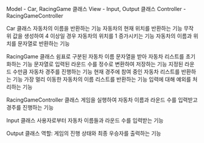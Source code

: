 
Model - Car, RacingGame 클래스
View - Input, Output 클래스
Controller - RacingGameController

Car 클래스
자동차의 이름을 반환하는 기능
자동차의 현재 위치를 반환하는 기능
무작위 값을 생성하여 4 이상일 경우 자동차의 위치를 1 증가시키는 기능
자동차의 이름과 위치를 문자열로 반환하는 기능

RacingGame 클래스
쉼표로 구분된 자동차 이름 문자열을 받아 자동차 리스트를 초기화하는 기능
문자열로 입력된 라운드 수를 정수로 변환하여 저장하는 기능
지정된 라운드 수만큼 자동차 경주를 진행하는 기능
현재 경주에 참여 중인 자동차 리스트를 반환하는 기능
가장 멀리 이동한 자동차의 이름 리스트를 반환하는 기능
입력에 대해 예외를 처리하는 기능

RacingGameController 클래스
게임을 실행하여 자동차 이름과 라운드 수를 입력받고 경주를 진행하는 기능

Input 클래스
사용자로부터 자동차 이름들과 라운드 수를 입력받는 기능

Output 클래스
역할: 게임의 진행 상태와 최종 우승자를 출력하는 기능